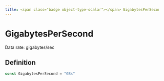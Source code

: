 ```yaml
---
title: <span class="badge object-type-scalar"></span> GigabytesPerSecond
---
```

# <span class="badge object-type-scalar"></span> GigabytesPerSecond

Data rate: gigabytes/sec

## Definition

```go
const GigabytesPerSecond = "GBs"
```
